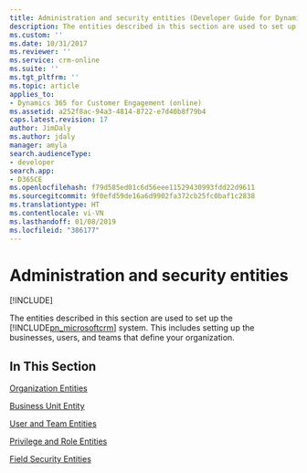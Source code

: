 ```yaml
---
title: Administration and security entities (Developer Guide for Dynamics 365 for Customer Engagement) | MicrosoftDocs
description: The entities described in this section are used to set up the Dynamics 365 for Customer Engagement system. This includes setting up the businesses, users, and teams that define your organization.
ms.custom: ''
ms.date: 10/31/2017
ms.reviewer: ''
ms.service: crm-online
ms.suite: ''
ms.tgt_pltfrm: ''
ms.topic: article
applies_to:
- Dynamics 365 for Customer Engagement (online)
ms.assetid: a252f8ac-94a3-4814-8722-e7d40b8f79b4
caps.latest.revision: 17
author: JimDaly
ms.author: jdaly
manager: amyla
search.audienceType:
- developer
search.app:
- D365CE
ms.openlocfilehash: f79d585ed01c6d56eee11529430993fdd22d9611
ms.sourcegitcommit: 9f0efd59de16a6d9902fa372cb25fc0baf1c2838
ms.translationtype: HT
ms.contentlocale: vi-VN
ms.lasthandoff: 01/08/2019
ms.locfileid: "386177"
---
```

# <a name="administration-and-security-entities"></a>Administration and security entities

[!INCLUDE[](../includes/cc_applies_to_update_9_0_0.md)]

The entities described in this section are used to set up the [!INCLUDE[pn_microsoftcrm](../includes/pn-microsoftcrm.md)] system. This includes setting up the businesses, users, and teams that define your organization.  
  
## <a name="in-this-section"></a>In This Section  
 [Organization Entities](organization-entities.md)  
  
 [Business Unit Entity](businessunit-entity.md)  
  
 [User and Team Entities](user-team-entities.md)  
  
 [Privilege and Role Entities](privilege-role-entities.md)  
  
 [Field Security Entities](field-security-entities.md)
